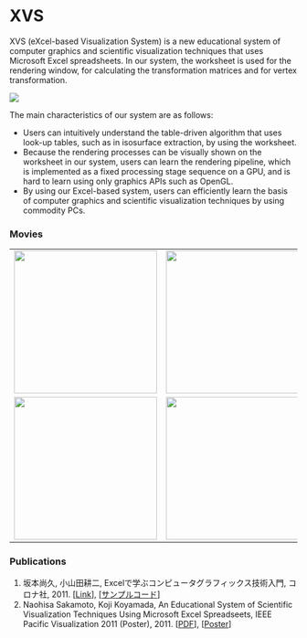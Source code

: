 # XVS
XVS (eXcel-based Visualization System) is a new educational system of computer graphics and scientific visualization techniques that uses Microsoft Excel spreadsheets. In our system, the worksheet is used for the rendering window, for calculating the transformation matrices and for vertex transformation.

<img src="https://lh6.googleusercontent.com/-i07O11n0oJw/Te7DH2yoq5I/AAAAAAAAAD4/JBsUoi_L2RM/s800/XVSTopImage.png" align="center"/>

The main characteristics of our system are as follows:
* Users can intuitively understand the table-driven algorithm that uses look-up tables, such as in isosurface extraction, by using the worksheet.
* Because the rendering processes can be visually shown on the worksheet in our system, users can learn the rendering pipeline, which is implemented as a fixed processing stage sequence on a GPU, and is hard to learn using only graphics APIs such as OpenGL.
* By using our Excel-based system, users can efficiently learn the basis of computer graphics and scientific visualization techniques by using commodity PCs.

### Movies
<table>
<tr>
<td><a href="https://www.youtube.com/watch?v=NkWoRxJo_7g"><img src="http://img.youtube.com/vi/NkWoRxJo_7g/0.jpg" width=250/></a></td>
<td><a href="https://www.youtube.com/watch?v=D8GOPzjl0HU"><img src="http://img.youtube.com/vi/D8GOPzjl0HU/0.jpg" width=250/></a></td>
<td><a href="https://www.youtube.com/watch?v=pnyMy6o_ohI"><img src="http://img.youtube.com/vi/pnyMy6o_ohI/0.jpg" width=250/></a></td>
</tr>
<tr>
<td><a href="https://www.youtube.com/watch?v=Ze3wsN3THMw"><img src="http://img.youtube.com/vi/Ze3wsN3THMw/0.jpg" width=250/></a></td>
<td><a href="https://www.youtube.com/watch?v=Tx0ZZnZElQA"><img src="http://img.youtube.com/vi/Tx0ZZnZElQA/0.jpg" width=250/></a></td>
<td><a href="https://www.youtube.com/watch?v=TtYYqvFpeAM"><img src="http://img.youtube.com/vi/TtYYqvFpeAM/0.jpg" width=250/></a></td>
</tr>
</table>

### Publications
1. 坂本尚久, 小山田耕二, Excelで学ぶコンピュータグラフィックス技術入門, コロナ社, 2011. [[Link](http://www.coronasha.co.jp/np/isbn/9784339024555/)], [[サンプルコード](https://github.com/naohisas/XVS/wiki/Excelで学ぶコンピュータグラフィックス技術入門)]
2. Naohisa Sakamoto, Koji Koyamada, An Educational System of Scientific Visualization Techniques Using Microsoft Excel Spreadseets, IEEE Pacific Visualization 2011 (Poster), 2011. [[PDF](https://github.com/naohisas/XVS/blob/master/Paper/pvis2011_xvs.pdf)], [[Poster](https://github.com/naohisas/XVS/blob/master/Paper/pvis2011_xvs_poster.pdf)]
